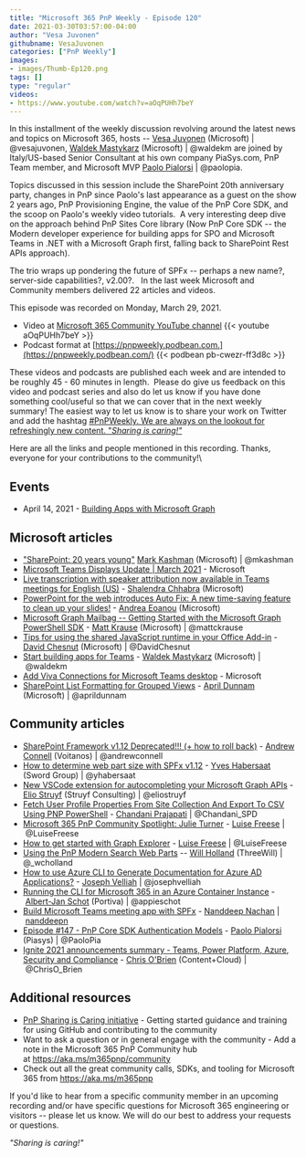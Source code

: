 ```yaml
---
title: "Microsoft 365 PnP Weekly - Episode 120"
date: 2021-03-30T03:57:00-04:00
author: "Vesa Juvonen"
githubname: VesaJuvonen
categories: ["PnP Weekly"]
images:
- images/Thumb-Ep120.png
tags: []
type: "regular"
videos:
- https://www.youtube.com/watch?v=aOqPUHh7beY
---
```


In this installment of the weekly discussion revolving around the latest news and topics on Microsoft 365, hosts -- [Vesa Juvonen](https://twitter.com/vesajuvonen) (Microsoft) | @vesajuvonen, [Waldek Mastykarz](https://twitter.com/waldekm) (Microsoft) | @waldekm are joined by Italy/US-based Senior Consultant at his own company PiaSys.com, PnP Team member, and Microsoft MVP [Paolo Pialorsi](https://twitter.com/paolopia) | @paolopia. 

Topics discussed in this session include the SharePoint 20th anniversary party, changes in PnP since Paolo's last appearance as a guest on the show 2 years ago, PnP Provisioning Engine, the value of the PnP Core SDK, and the scoop on Paolo's weekly video tutorials.  A very interesting deep dive on the approach behind PnP Sites Core library (Now PnP Core SDK -- the Modern developer experience for building apps for SPO and Microsoft Teams in .NET with a Microsoft Graph first, falling back to SharePoint Rest APIs approach). 

The trio wraps up pondering the future of SPFx -- perhaps a new name?, server-side capabilities?, v2.00?.   In the last week Microsoft and Community members delivered 22 articles and videos.  

This episode was recorded on Monday, March 29, 2021.

-   Video at [Microsoft 365 Community YouTube channel](https://aka.ms/m365pnp-videos)
    {{< youtube aOqPUHh7beY >}}
-   Podcast format at
    [https://pnpweekly.podbean.com.](https://pnpweekly.podbean.com/)
    {{< podbean pb-cwezr-ff3d8c >}}


These videos and podcasts are published each week and are intended to be
roughly 45 - 60 minutes in length.  Please do give us feedback on this
video and podcast series and also do let us know if you have done
something cool/useful so that we can cover that in the next weekly
summary! The easiest way to let us know is to share your work on Twitter
and add the hashtag [#PnPWeekly. We are always on the lookout for
refreshingly new content. "*Sharing is
caring!"*](https://twitter.com/search?q=%23pnpweekly)

Here are all the links and people mentioned in this recording. Thanks,
everyone for your contributions to the community!\

## Events


-   April 14, 2021 - [Building Apps with Microsoft
    Graph](https://learntogether-graph.splashthat.com/)

## Microsoft articles


-   ["SharePoint: 20 years
    young"](https://techcommunity.microsoft.com/t5/microsoft-sharepoint-blog/sharepoint-20-years-young/ba-p/2238955)
    [Mark
    Kashman](https://twitter.com/mkashman) (Microsoft) | @mkashman
-   [Microsoft Teams Displays Update | March
    2021](https://techcommunity.microsoft.com/t5/microsoft-teams-blog/microsoft-teams-displays-update-march-2021/ba-p/2223273) -
    Microsoft
-   [Live transcription with speaker attribution now available in Teams
    meetings for English
    (US)](https://techcommunity.microsoft.com/t5/microsoft-teams-blog/live-transcription-with-speaker-attribution-now-available-in/ba-p/2228817)
    - [Shalendra
    Chhabra](https://techcommunity.microsoft.comhttps://techcommunity.microsoft.com/t5/user/viewprofilepage/user-id/212020)
    (Microsoft)
-   [PowerPoint for the web introduces Auto Fix: A new time-saving
    feature to clean up your
    slides!](https://techcommunity.microsoft.com/t5/microsoft-365-blog/powerpoint-for-the-web-introduces-auto-fix-a-new-time-saving/ba-p/2223970)
    - [Andrea
    Eoanou](https://techcommunity.microsoft.comhttps://techcommunity.microsoft.com/t5/user/viewprofilepage/user-id/543813)
    (Microsoft)
-   [Microsoft Graph Mailbag -- Getting Started with the Microsoft Graph
    PowerShell
    SDK](https://developer.microsoft.com/microsoft-365/blogs/microsoft-graph-mailbag-getting-started-with-the-microsoft-graph-powershell-sdk/) -
    [Matt Krause](https://twitter.com/mattckrause) (Microsoft)
    | @mattckrause
-   [Tips for using the shared JavaScript runtime in your Office
    Add-in](https://developer.microsoft.com/microsoft-365/blogs/tips-for-using-the-shared-javascript-runtime-in-your-office-add-in%e2%80%af/) -
    [David Chesnut](https://twitter.com/DavidChesnut) (Microsoft)
    | @DavidChesnut
-   [Start building apps for
    Teams](https://techcommunity.microsoft.com/t5/microsoft-365-pnp-blog/start-building-apps-for-teams/ba-p/2241933) -
    [Waldek Mastykarz](https://twitter.com/waldekm) (Microsoft)
    | @waldekm
-   [Add Viva Connections for Microsoft Teams
    desktop](https://docs.microsoft.com/sharepoint/dev/spfx/viva/overview-viva-connections-desktop) -
    Microsoft
-   [SharePoint List Formatting for Grouped
    Views](https://www.youtube.com/watch?v=-Cl_PtZFkfs) - [April
    Dunnam](https://twitter.com/aprildunnam) (Microsoft) |
    @aprildunnam

## Community articles


-   [SharePoint Framework v1.12 Deprecated!!! (+ how to roll
    back)](https://www.voitanos.io/blog/sharepoint-framework-v1-12-deprecated/) -
    [Andrew Connell](https://twitter.com/andrewconnell) (Voitanos)
    | @andrewconnell
-   [How to determine web part size with SPFx
    v1.12](https://techcommunity.microsoft.com/t5/microsoft-365-pnp-blog/how-to-determine-web-part-size-with-spfx-v1-12/ba-p/2230898)
    - [Yves Habersaat](https://twitter.com/yhabersaat) (Sword Group)
    | @yhabersaat
-   [New VSCode extension for autocompleting your Microsoft Graph
    APIs](https://techcommunity.microsoft.com/t5/microsoft-365-pnp-blog/new-vscode-extension-for-autocompleting-your-microsoft-graph/ba-p/2231013) -
    [Elio Struyf](https://twitter.com/eliostruyf) (Struyf Consulting)
    | @eliostruyf 
-   [Fetch User Profile Properties From Site Collection And Export To
    CSV Using PNP
    PowerShell](https://techcommunity.microsoft.com/t5/microsoft-365-pnp-blog/fetch-user-profile-properties-from-site-collection-and-export-to/ba-p/2232136)
    - [Chandani
    Prajapati](https://twitter.com/Chandani_SPD) | @Chandani_SPD
-   [Microsoft 365 PnP Community Spotlight: Julie
    Turner](https://techcommunity.microsoft.com/t5/microsoft-365-pnp-blog/microsoft-365-pnp-community-spotlight-julie-turner/ba-p/2237362) -
    [Luise Freese](https://twitter.com/LuiseFreese) | @LuiseFreese
-   [How to get started with Graph
    Explorer](https://techcommunity.microsoft.com/t5/microsoft-365-pnp-blog/how-to-get-started-with-graph-explorer/ba-p/2237839) -
    [Luise Freese](https://twitter.com/LuiseFreese) | @LuiseFreese
-   [Using the PnP Modern Search Web
    Parts](https://techcommunity.microsoft.com/t5/microsoft-365-pnp-blog/using-the-pnp-modern-search-web-parts/ba-p/2239771)
    -- [Will Holland](https://twitter.com/_wcholland) (ThreeWill) |
    @\_wcholland
-   [How to use Azure CLI to Generate Documentation for Azure AD
    Applications?](https://blog.josephvelliah.com/document-aad-applications) -
    [Joseph Velliah](https://twitter.com/josephvelliah)
    | @josephvelliah
-   [Running the CLI for Microsoft 365 in an Azure Container
    Instance](https://www.cloudappie.nl/running-m365-cli-container-instances)
    - [Albert-Jan Schot](https://twitter.com/appieschot) (Portiva)
    | @appieschot
-   [Build Microsoft Teams meeting app with
    SPFx](https://nanddeepnachanblogs.com/posts/2021-03-22-build-ms-teams-meeting-app-with-spfx/)
    - [Nanddeep Nachan](https://twitter.com/NanddeepNachan)
    | [nanddeepn](https://github.com/nanddeepn)
-   [Episode #147​ - PnP Core SDK Authentication
    Models](https://www.youtube.com/watch?v=2ZOnWp9mqY0) - [Paolo
    Pialorsi](https://twitter.com/PaoloPia) (Piasys) | @PaoloPia
-   [Ignite 2021 announcements summary - Teams, Power Platform, Azure,
    Security and
    Compliance](https://www.sharepointnutsandbolts.com/2021/03/Ignite-2021-announcements.html) -
    [Chris O'Brien](https://twitter.com/ChrisO_Brien) (Content+Cloud)
    | @ChrisO_Brien

## Additional resources

-   [PnP Sharing is Caring
    initiative](https://aka.ms/sharing-is-caring) - Getting started
    guidance and training for using GitHub and contributing to the
    community
-   Want to ask a question or in general engage with the community - Add
    a note in the Microsoft 365 PnP Community hub
    at <https://aka.ms/m365pnp/community>
-   Check out all the great community calls, SDKs, and tooling for
    Microsoft 365 from <https://aka.ms/m365pnp>

If you'd like to hear from a specific community member in an upcoming
recording and/or have specific questions for Microsoft 365 engineering
or visitors -- please let us know. We will do our best to address your
requests or questions.

*"Sharing is caring!"*
